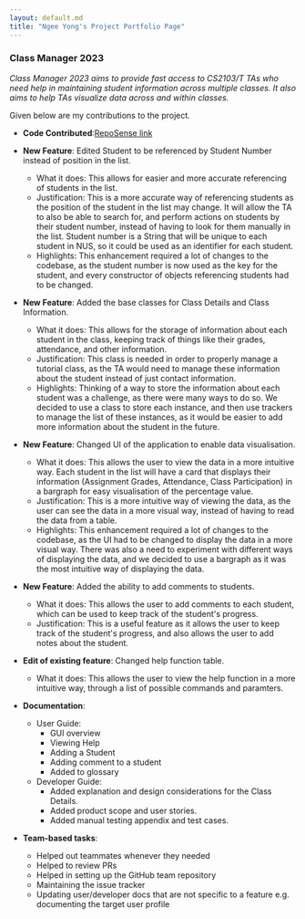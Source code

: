```yaml
---
layout: default.md
title: "Ngee Yong's Project Portfolio Page"
---
```


### Class Manager 2023

*Class Manager 2023 aims to provide fast access to CS2103/T TAs who need help in maintaining student information across multiple classes. It also aims to help TAs visualize data across and within classes.*

Given below are my contributions to the project.

* **Code Contributed**:[RepoSense link](https://nus*cs2103*ay2324s1.github.io/tp*dashboard/?search=ngeeyonglim&breakdown=true)

* **New Feature**: Edited Student to be referenced by Student Number instead of position in the list.
  * What it does: This allows for easier and more accurate referencing of students in the list.
  * Justification: This is a more accurate way of referencing students as the position of the student in the list may change.
  It will allow the TA to also be able to search for, and perform actions on students by their student number, instead of having to look for them manually in the list.
  Student number is a String that will be unique to each student in NUS, so it could be used as an identifier for each student.
  * Highlights: This enhancement required a lot of changes to the codebase, as the student number is now used as the key for the student, and every constructor of objects referencing students had to be changed.
  
* **New Feature**: Added the base classes for Class Details and Class Information.
  * What it does: This allows for the storage of information about each student in the class, keeping track of things like their grades, attendance, and other information.
  * Justification: This class is needed in order to properly manage a tutorial class, as the TA would need to manage these information about the student instead of just contact information.
  * Highlights: Thinking of a way to store the information about each student was a challenge, as there were many ways to do so. 
  We decided to use a class to store each instance, and then use trackers to manage the list of these instances, as it would be easier to add more information about the student in the future.

* **New Feature**: Changed UI of the application to enable data visualisation.
  * What it does: This allows the user to view the data in a more intuitive way. 
  Each student in the list will have a card that displays their information (Assignment Grades, Attendance, Class Participation) in a bargraph for easy visualisation of the percentage value.
  * Justification: This is a more intuitive way of viewing the data, as the user can see the data in a more visual way, instead of having to read the data from a table.
  * Highlights: This enhancement required a lot of changes to the codebase, as the UI had to be changed to display the data in a more visual way. 
  There was also a need to experiment with different ways of displaying the data, and we decided to use a bargraph as it was the most intuitive way of displaying the data.
  
* **New Feature**: Added the ability to add comments to students.
  * What it does: This allows the user to add comments to each student, which can be used to keep track of the student's progress.
  * Justification: This is a useful feature as it allows the user to keep track of the student's progress, and also allows the user to add notes about the student.
  
* **Edit of existing feature**: Changed help function table.
  * What it does: This allows the user to view the help function in a more intuitive way, through a list of possible commands and paramters.

* **Documentation**:
  * User Guide:
    * GUI overview
    * Viewing Help
    * Adding a Student
    * Adding comment to a student
    * Added to glossary
  * Developer Guide:
    * Added explanation and design considerations for the Class Details.
    * Added product scope and user stories.
    * Added manual testing appendix and test cases.

* **Team-based tasks**:
  * Helped out teammates whenever they needed
  * Helped to review PRs
  * Helped in setting up the GitHub team repository
  * Maintaining the issue tracker 
  * Updating user/developer docs that are not specific to a feature e.g. documenting the target user profile

